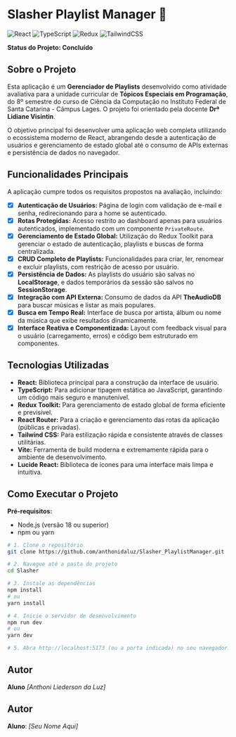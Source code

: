 # Slasher Playlist Manager 🎵

![React](https://img.shields.io/badge/react-%2320232a.svg?style=for-the-badge&logo=react&logoColor=%2361DAFB)
![TypeScript](https://img.shields.io/badge/typescript-%23007ACC.svg?style=for-the-badge&logo=typescript&logoColor=white)
![Redux](https://img.shields.io/badge/redux-%23593d88.svg?style=for-the-badge&logo=redux&logoColor=white)
![TailwindCSS](https://img.shields.io/badge/tailwindcss-%2338B2AC.svg?style=for-the-badge&logo=tailwind-css&logoColor=white)

**Status do Projeto: Concluído**

## Sobre o Projeto

Esta aplicação é um **Gerenciador de Playlists** desenvolvido como atividade avaliativa para a unidade curricular de **Tópicos Especiais em Programação**, do 8º semestre do curso de Ciência da Computação no Instituto Federal de Santa Catarina - Câmpus Lages. O projeto foi orientado pela docente **Drª Lidiane Visintin**.

O objetivo principal foi desenvolver uma aplicação web completa utilizando o ecossistema moderno de React, abrangendo desde a autenticação de usuários e gerenciamento de estado global até o consumo de APIs externas e persistência de dados no navegador.

## Funcionalidades Principais

A aplicação cumpre todos os requisitos propostos na avaliação, incluindo:

-   [x] **Autenticação de Usuários:** Página de login com validação de e-mail e senha, redirecionando para a home se autenticado.
-   [x] **Rotas Protegidas:** Acesso restrito ao dashboard apenas para usuários autenticados, implementado com um componente `PrivateRoute`.
-   [x] **Gerenciamento de Estado Global:** Utilização do Redux Toolkit para gerenciar o estado de autenticação, playlists e buscas de forma centralizada.
-   [x] **CRUD Completo de Playlists:** Funcionalidades para criar, ler, renomear e excluir playlists, com restrição de acesso por usuário.
-   [x] **Persistência de Dados:** As playlists do usuário são salvas no **LocalStorage**, e dados temporários da sessão são salvos no **SessionStorage**.
-   [x] **Integração com API Externa:** Consumo de dados da API **TheAudioDB** para buscar músicas e listar as mais populares.
-   [x] **Busca em Tempo Real:** Interface de busca por artista, álbum ou nome da música que exibe resultados dinamicamente.
-   [x] **Interface Reativa e Componentizada:** Layout com feedback visual para o usuário (carregamento, erros) e código bem estruturado em componentes.

## Tecnologias Utilizadas

-   **React:** Biblioteca principal para a construção da interface de usuário.
-   **TypeScript:** Para adicionar tipagem estática ao JavaScript, garantindo um código mais seguro e manutenível.
-   **Redux Toolkit:** Para gerenciamento de estado global de forma eficiente e previsível.
-   **React Router:** Para a criação e gerenciamento das rotas da aplicação (públicas e privadas).
-   **Tailwind CSS:** Para estilização rápida e consistente através de classes utilitárias.
-   **Vite:** Ferramenta de build moderna e extremamente rápida para o ambiente de desenvolvimento.
-   **Lucide React:** Biblioteca de ícones para uma interface mais limpa e intuitiva.

## Como Executar o Projeto

**Pré-requisitos:**
* Node.js (versão 18 ou superior)
* npm ou yarn

```bash
# 1. Clone o repositório
git clone https://github.com/anthonidaluz/Slasher_PlaylistManager.git

# 2. Navegue até a pasta do projeto
cd Slasher

# 3. Instale as dependências
npm install
# ou
yarn install

# 4. Inicie o servidor de desenvolvimento
npm run dev
# ou
yarn dev

# 5. Abra http://localhost:5173 (ou a porta indicada) no seu navegador.
```

## Autor
**Aluno** *[Anthoni Liederson da Luz]*



## Autor

**Aluno**: *[Seu Nome Aqui]*
